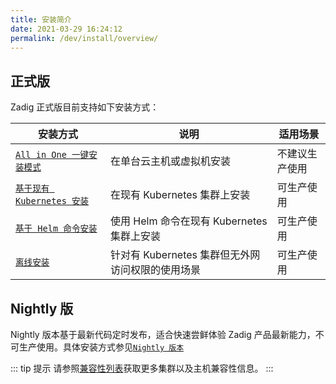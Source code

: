 ```yaml
---
title: 安装简介
date: 2021-03-29 16:24:12
permalink: /dev/install/overview/
---
```


## 正式版

Zadig 正式版目前支持如下安装方式：

| 安装方式 | 说明 | 适用场景 |
|-------- | ---- |--------|
| [`All in One 一键安装模式`](/dev/install/all-in-one/) | 在单台云主机或虚拟机安装 | 不建议生产使用 |
| [`基于现有 Kubernetes 安装`](/dev/install/install-on-k8s/) | 在现有 Kubernetes 集群上安装 | 可生产使用 |
| [`基于 Helm 命令安装`](/dev/install/helm-deploy/) | 使用 Helm 命令在现有 Kubernetes 集群上安装  | 可生产使用 |
| [`离线安装`](/dev/install/offline/) | 针对有 Kubernetes 集群但无外网访问权限的使用场景 | 可生产使用 |


## Nightly 版

Nightly 版本基于最新代码定时发布，适合快速尝鲜体验 Zadig 产品最新能力，不可生产使用。具体安装方式参见[`Nightly 版本`](/v1.7.1/install/nightly/)



::: tip 提示
请参照[兼容性列表](/dev/pages/compatibility)获取更多集群以及主机兼容性信息。
:::

